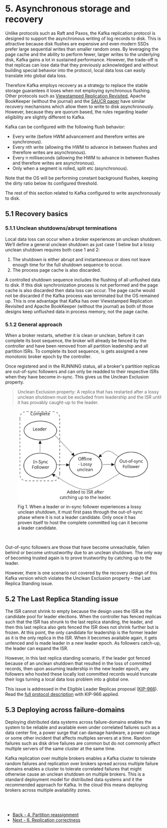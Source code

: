 # 5. Asynchronous storage and recovery

Unlike protocols such as Raft and Paxos, the Kafka replication protocol is designed to support the asynchronous writing of log records to disk. This is attractive because disk flushes are expensive and even modern SSDs prefer large sequential writes than smaller random ones. By leveraging the page cache and the ability to perform fewer, larger writes to the underlying disk, Kafka gains a lot in sustained performance. However, the trade-off is that replicas can lose data that they previously acknowledged and without building special behavior into the protocol, local data loss can easily translate into global data loss.

Therefore Kafka employs recovery as a strategy to replace the stable storage guarantees it loses when not employing synchronous flushing. Other protocols such as [Viewstamped Replication Revisited](https://pmg.csail.mit.edu/papers/vr-revisited.pdf), Apache BookKeeper (without the journal) and the [SAUCR paper](https://www.usenix.org/system/files/osdi18-alagappan.pdf) have similar recovery mechanisms which allow them to write to disk asynchronously. However, because they are quorum based, the rules regarding leader eligibility are slightly different to Kafka.

Kafka can be configured with the following flush behavior:

- Every write (before HWM advancement and therefore writes are synchronous).
- Every nth write (allowing the HWM to advance in between flushes and therefore writes are asynchronous).
- Every n milliseconds (allowing the HWM to advance in between flushes and therefore writes are asynchronous).
- Only when a segment is rolled, split etc (asynchronous).

Note that the OS will be performing constant background flushes, keeping the dirty ratio below its configured threshold.

The rest of this section related to Kafka configured to write asynchronously to disk.

## 5.1 Recovery basics

### 5.1.1 Unclean shutdowns/abrupt terminations

Local data loss can occur when a broker experiences an unclean shutdown. We’ll define a general unclean shutdown as just case 1 below but a lossy unclean shutdown requires both case 1 and 2:

1. The shutdown is either abrupt and instantaneous or does not leave enough time for the full shutdown sequence to occur. 
2. The process page cache is also discarded.

A controlled shutdown sequence includes the flushing of all unflushed data to disk. If this disk synchronization process is not performed and the page cache is also discarded then data loss can occur. The page cache would not be discarded if the Kafka process was terminated but the OS remained up. This is one advantage that Kafka has over Viewstamped Replication Revisited and Apache BookKeeper (without the journal) as both of those designs keep unflushed data in process memory, not the page cache.

### 5.1.2 General approach

When a broker restarts, whether it is clean or unclean, before it can complete its boot sequence, the broker will already be fenced by the controller and have been removed from all partition leadership and all partition ISRs. To complete its boot sequence, is gets assigned a new monotonic broker epoch by the controller.

Once registered and in the RUNNING status, all a broker's partition replicas are out-of-sync followers and can only be readded to their respective ISRs when they have become in-sync. This gives us the Unclean Exclusion property.

> Unclean Exclusion property: A replica that has restarted after a lossy unclean shutdown must be excluded from leadership and the ISR until it has provably caught-up to the leader.

<figure>
    <img src="images/recovery.svg" height=300>
    <figcaption>Fig 1. When a leader or in-sync follower experiences a lossy unclean shutdown, it must first pass through the out-of-sync phase where it is not a leader candidate. Only once it has proven itself to host the complete committed log can it become a leader candidate.</figcaption>
</figure>
<br/>

Out-of-sync followers are those that have become unreachable, fallen behind or become untrustworthy due to an unclean shutdown. The only way of becoming trusted again is to prove trustworthy by catching up to the leader.

However, there is one scenario not covered by the recovery design of this Kafka version which violates the Unclean Exclusion property - the Last Replica Standing issue.

## 5.2 The Last Replica Standing issue

The ISR cannot shrink to empty because the design uses the ISR as the candidate pool for leader elections. When the controller has fenced replicas such that the ISR has shrunk to the last replica standing, the leader, and then this last replica also gets fenced the ISR does not shrink further but is frozen. At this point, the only candidate for leadership is the former leader as it is the only replica in the ISR. When it becomes available again, it gets unfenced and is made leader in a new leader epoch. As followers catch-up, the leader can expand the ISR.

However, in this last replica standing scenario, if the leader got fenced because of an unclean shutdown that resulted in the loss of committed records, then upon assuming leadership in the new leader epoch, any followers who hosted these locally lost committed records would truncate their logs turning a local data loss problem into a global one.

This issue is addressed in the Eligible Leader Replicas proposal ([KIP-966](https://cwiki.apache.org/confluence/display/KAFKA/KIP-966%3A+Eligible+Leader+Replicas)). Read the [full protocol description](../../kip-966/description/0_kafka_replication_protocol.md) with KIP-966 applied.

## 5.3 Deploying across failure-domains

Deploying distributed data systems across failure-domains enables the system to be reliable and available even under correlated failures such as a data center fire, a power surge that can damage hardware, a power outage or some other incident that affects multiples servers at a time. Random failures such as disk drive failures are common but do not commonly affect multiple servers of the same cluster at the same time.

Kafka replication over multiple brokers enables a Kafka cluster to tolerate random failures and replication over brokers spread across multiple failure domains enables a cluster to tolerate correlated failures that might otherwise cause an unclean shutdown on multiple brokers. This is a standard deployment model for distributed data systems and it the recommended approach for Kafka. In the cloud this means deploying brokers across multiple availability zones.

<br/>
<br/>

- [Back - 4. Partition reassignment](4_reassignment.md)
- [Next - 6. Replication correctness](6_replication_correctness.md)